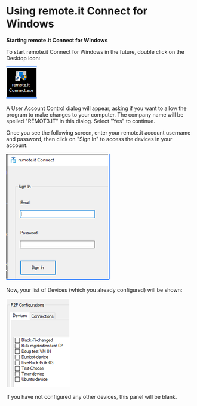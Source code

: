 # Using remote.it Connect for Windows

**Starting remote.it Connect for Windows**

To start remote.it Connect for Windows in the future, double click on the Desktop icon:

![](../../.gitbook/assets/image%20%2873%29.png)

A User Account Control dialog will appear, asking if you want to allow the program to make changes to your computer.  The company name will be spelled "REMOT3.IT" in this dialog. Select "Yes" to continue.

Once you see the following screen, enter your remote.it account username and password, then click on "Sign In" to access the devices in your account.

![](../../.gitbook/assets/image%20%28116%29.png)

Now, your list of Devices \(which you already configured\) will be shown:

![](../../.gitbook/assets/image%20%2850%29.png)

If you have not configured any other devices, this panel will be blank.

